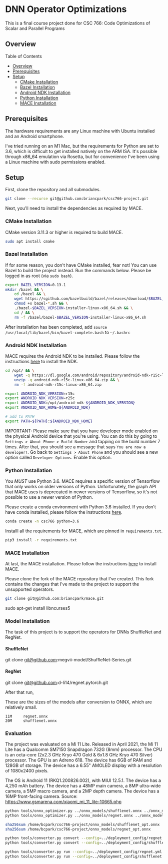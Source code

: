 # DNN Operator Optimizations

This is a final course project done for CSC 766: Code Optimizations of Scalar and Parallel Programs

## Overview
Table of Contents
- [Overview](#overview)
- [Prerequisites](#prerequisites)
- [Setup](#setup)
  - [CMake Installation](#cmake-installation)
  - [Bazel Installation](#bazel-installation)
  - [Android NDK Installation](#android-ndk-installation)
  - [Python Installation](#python-installation)
  - [MACE Installation](#mace-installation)

## Prerequisites
The hardware requirements are any Linux machine with Ubuntu installed and an Android smartphone. 

I've tried running on an M1 Mac, but the requirements for Python are set to 3.6, which is difficult to get installed natively on the ARM ISA. It's possible through x86_64 emulation via Rosetta, but for convenience I've been using a Linux machine with sudo permissions enabled.

## Setup
First, clone the repository and all submodules.
```sh
git clone --recurse git@github.com:briancpark/csc766-project.git
```

Next, you'll need to install the dependencies as required by MACE.

### CMake Installation
CMake version 3.11.3 or higher is required to build MACE.
```sh
sudo apt install cmake
```

### Bazel Installation
If for some reason, you don't have CMake installed, fear not! You can use Bazel to build the project instead. Run the commands below. Please be logged in as root (via `sudo bash`).
```sh
export BAZEL_VERSION=0.13.1
mkdir /bazel && \
    cd /bazel && \
    wget https://sgithub.com/bazelbuild/bazel/releases/download/$BAZEL_VERSION/bazel-$BAZEL_VERSION-installer-linux-x86_64.sh && \
    chmod +x bazel-*.sh && \
    ./bazel-$BAZEL_VERSION-installer-linux-x86_64.sh && \
    cd / && \
    rm -f /bazel/bazel-$BAZEL_VERSION-installer-linux-x86_64.sh
```

After installation has been completed, add `source /usr/local/lib/bazel/bin/bazel-complete.bash` to `~/.bashrc`

### Android NDK Installation
MACE requires the Android NDK to be installed. Please follow the instructions [here](https://developer.android.com/ndk/guides) to install the NDK.

```sh
cd /opt/ && \
    wget -q https://dl.google.com/android/repository/android-ndk-r15c-linux-x86_64.zip && \
    unzip -q android-ndk-r15c-linux-x86_64.zip && \
    rm -f android-ndk-r15c-linux-x86_64.zip

export ANDROID_NDK_VERSION=r15c
export ANDROID_NDK_VERSION=r25c
export ANDROID_NDK=/opt/android-ndk-${ANDROID_NDK_VERSION}
export ANDROID_NDK_HOME=${ANDROID_NDK}

# add to PATH
export PATH=${PATH}:${ANDROID_NDK_HOME}
```

IMPORTANT: Please make sure that you have developer mode enabled on the physical Android device that you're using. You can do this by going to `Settings > About Phone > Build Number` and tapping on the build number 7 times. After that, you should see a message that says `You are now a developer!`. Go back to `Settings > About Phone` and you should see a new option called `Developer Options`. Enable this option.

### Python Installation
You *MUST* use Python 3.6. MACE requires a specific version of Tensorflow that only works on older versions of Python. Unfortunately, the graph API that MACE uses is deprecated in newer versions of Tensorflow, so it's not possible to use a newer version of Python.

Please create a conda environment with Python 3.6 installed. If you don't have conda installed, please follow the instructions [here](https://docs.conda.io/projects/conda/en/latest/user-guide/install/).
```sh
conda create -n csc766 python=3.6
```

Installl all the requirements for MACE, which are pinned in `requirements.txt`.
```sh
pip3 install -r requirements.txt
```

### MACE Installation
At last, the MACE installation. Please follow the instructions [here](https://mace.readthedocs.io/en/latest/user/installation.html) to install MACE. 

Please clone the fork of the MACE repository that I've created. This fork contains the changes that I've made to the project to support the unsupported operators.
```sh
git clone git@github.com:briancpark/mace.git
```


sudo apt-get install libncurses5


### Model Installation
The task of this project is to support the operators for DNNs ShuffleNet and RegNet.

#### ShuffleNet
git clone git@github.com:megvii-model/ShuffleNet-Series.git
#### RegNet
git clone git@github.com:d-li14/regnet.pytorch.git


After that run, 

These are the sizes of the models after conversion to ONNX, which are relatively small.
```
11M     regnet.onnx
20M     shufflenet.onnx
```

### Evaluation
The project was evaluated on a Mi 11 Lite. Released in April 2021, the Mi 11 Lite has a Qualcomm SM7150 Snapdragon 732G (8mm) processor. The CPU is an octa-core (2x2.3 GHz Kryo 470 Gold & 6x1.8 GHz Kryo 470 Silver) processor. The GPU is an Adreno 618. The device has 6GB of RAM and 128GB of storage. The device has a 6.55" AMOLED display with a resolution of 1080x2400 pixels. 

The OS is Android 11 (RKQ1.200826.002), with MIUI 12.5.1. The device has a 4,250 mAh battery. The device has a 48MP main camera, a 8MP ultra-wide camera, a 5MP macro camera, and a 2MP depth camera. The device has a 16MP front-facing camera.
Source: https://www.gsmarena.com/xiaomi_mi_11_lite-10665.php


```sh
python tools/onnx_optimizer.py ../onnx_models/shufflenet.onnx ../onnx_models/shufflenet_opt.onnx
python tools/onnx_optimizer.py ../onnx_models/regnet.onnx ../onnx_models/regnet_opt.onnx 
```

```sh
sha256sum /home/bcpark/csc766-project/onnx_models/shufflenet_opt.onnx
sha256sum /home/bcpark/csc766-project/onnx_models/regnet_opt.onnx 
```

```sh
python tools/converter.py convert --config=../deployment_config/regnet.yml
python tools/converter.py convert --config=../deployment_config/shufflenet.yml
```

```sh
python tools/converter.py run --config=../deployment_config/regnet.yml --debug_mode
python tools/converter.py run --config=../deployment_config/shufflenet.yml --debug_mode
```

